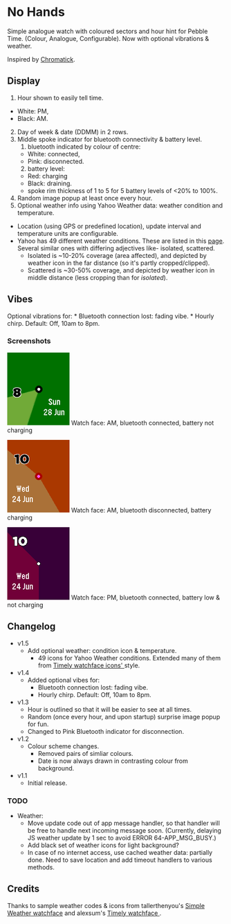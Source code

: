 No Hands
========

Simple analogue watch with coloured sectors and hour hint for Pebble Time. (Colour, Analogue, Configurable). Now with optional vibrations & weather.

Inspired by [Chromatick](http://chromatickface.tumblr.com/concept).

## Display
1. Hour shown to easily tell time.
  * White: PM,
  * Black: AM.
2. Day of week & date (DDMM) in 2 rows.
3. Middle spoke indicator for bluetooth connectivity & battery level.
   1. bluetooth indicated by colour of centre:
    * White: connected,
    * Pink: disconnected.
   2. battery level:
    * Red: charging
    * Black: draining.
    * spoke rim thickness of 1 to 5 for 5 battery levels of <20% to 100%.
4. Random image popup at least once every hour.
5. Optional weather info using Yahoo Weather data: weather condition and temperature.
 * Location (using GPS or predefined location), update interval and temperature units are configurable.
 * Yahoo has 49 different weather conditions. These are listed in this [page](http://yunharla.altervista.org/pebble/weather-codes.html). Several similar ones with differing adjectives like- isolated, scattered.
   * Isolated is ~10-20% coverage (area affected), and depicted by weather icon in the far distance (so it's partly cropped/clipped).
   * Scattered is ~30-50% coverage, and depicted by weather icon in middle distance (less cropping than for _isolated_).

## Vibes
Optional vibrations for:
    * Bluetooth connection lost: fading vibe.
    * Hourly chirp. Default: Off, 10am to 8pm.

### Screenshots
![screenshot 1](https://raw.githubusercontent.com/sdneon/NoHands/master/store/pebble-screenshot-1-AM.png "Watch face: AM, bluetooth connected, battery not charging")
Watch face: AM, bluetooth connected, battery not charging

![screenshot 2](https://raw.githubusercontent.com/sdneon/NoHands/master/store/pebble-screenshot-2-AM,DC,charging.png "Watch face: AM, bluetooth disconnected, battery charging")
Watch face: AM, bluetooth disconnected, battery charging

![screenshot 3](https://raw.githubusercontent.com/sdneon/NoHands/master/store/pebble-screenshot-3-PM,low-batt.png "Watch face: PM, bluetooth connected, battery low & not charging")
Watch face: PM, bluetooth connected, battery low & not charging

## Changelog
* v1.5
  * Add optional weather: condition icon & temperature.
    * 49 icons for Yahoo Weather conditions. Extended many of them from [Timely watchface icons' ](https://github.com/cynorg/PebbleTimely) style.
* v1.4
  * Added optional vibes for:
    * Bluetooth connection lost: fading vibe.
    * Hourly chirp. Default: Off, 10am to 8pm.
* v1.3
  * Hour is outlined so that it will be easier to see at all times.
  * Random (once every hour, and upon startup) surprise image popup for fun.
  * Changed to Pink Bluetooth indicator for disconnection.
* v1.2
  * Colour scheme changes.
    * Removed pairs of simliar colours.
    * Date is now always drawn in contrasting colour from background.
* v1.1
  * Initial release.

### TODO
* Weather:
  * Move update code out of app message handler, so that handler will be free to handle next incoming message soon. (Currently, delaying JS weather update by 1 sec to avoid ERROR 64-APP_MSG_BUSY.)
  * Add black set of weather icons for light background?
  * In case of no internet access, use cached weather data: partially done. Need to save location and add timeout handlers to various methods.

## Credits
Thanks to sample weather codes & icons from tallerthenyou's [Simple Weather watchface](https://github.com/tallerthenyou/simplicity-with-day) and alexsum's [Timely watchface ](https://github.com/cynorg/PebbleTimely).